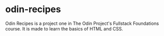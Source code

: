# odin-recipes

Odin Recipes is a project one in The Odin Project's Fullstack Foundations course. It is made to learn the basics of HTML and CSS.